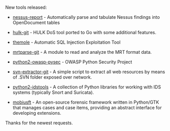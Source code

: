 New tools released: 

* [nessus-report](https://github.com/roeyk/nessus-report) - Automatically parse and tabulate Nessus findings into OpenDocument tables

* [hulk-git](https://github.com/grafov/hulk) - HULK DoS tool ported to Go with some additional features.

* [themole](http://sourceforge.net/projects/themole/) - Automatic SQL Injection Exploitation Tool

* [mrtparse-git](https://github.com/YoshiyukiYamauchi/mrtparse) - A module to read and analyze the MRT format data.

* [python2-owasp-pysec](https://github.com/ebranca/owasp-pysec) - OWASP Python Security Project

* [svn-extractor-git](https://github.com/anantshri/svn-extractor) - A simple script to extract all web resources by means of .SVN folder exposed over network.

* [python2-idstools](https://pypi.python.org/pypi/idstools) - A collection of Python libraries for working with IDS systems (typically Snort and Suricata).

* [mobiusft](http://savannah.nongnu.org/projects/mobiusft) - An open-source forensic framework written in Python/GTK that manages cases and case items, providing an abstract interface for developing extensions.

Thanks for the newest requests.
